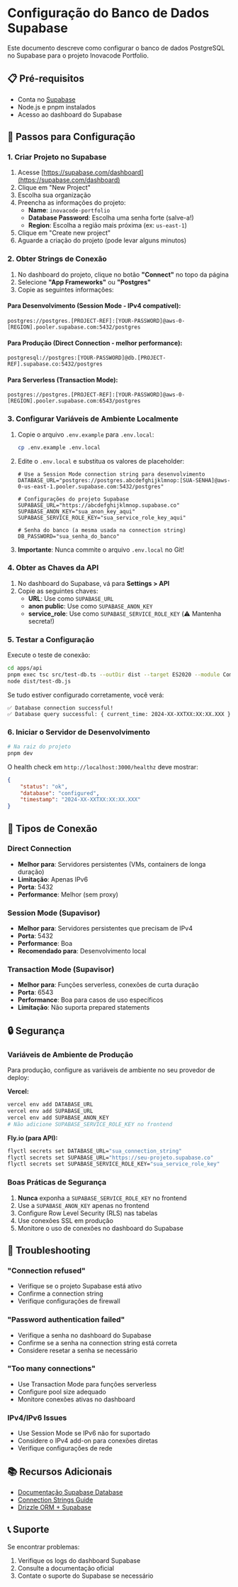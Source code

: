 # Configuração do Banco de Dados Supabase

Este documento descreve como configurar o banco de dados PostgreSQL no Supabase para o projeto Inovacode Portfolio.

## 📋 Pré-requisitos

- Conta no [Supabase](https://supabase.com/)
- Node.js e pnpm instalados
- Acesso ao dashboard do Supabase

## 🚀 Passos para Configuração

### 1. Criar Projeto no Supabase

1. Acesse [https://supabase.com/dashboard](https://supabase.com/dashboard)
2. Clique em "New Project"
3. Escolha sua organização
4. Preencha as informações do projeto:
    - **Name**: `inovacode-portfolio`
    - **Database Password**: Escolha uma senha forte (salve-a!)
    - **Region**: Escolha a região mais próxima (ex: `us-east-1`)
5. Clique em "Create new project"
6. Aguarde a criação do projeto (pode levar alguns minutos)

### 2. Obter Strings de Conexão

1. No dashboard do projeto, clique no botão **"Connect"** no topo da página
2. Selecione **"App Frameworks"** ou **"Postgres"**
3. Copie as seguintes informações:

#### Para Desenvolvimento (Session Mode - IPv4 compatível):

```
postgres://postgres.[PROJECT-REF]:[YOUR-PASSWORD]@aws-0-[REGION].pooler.supabase.com:5432/postgres
```

#### Para Produção (Direct Connection - melhor performance):

```
postgresql://postgres:[YOUR-PASSWORD]@db.[PROJECT-REF].supabase.co:5432/postgres
```

#### Para Serverless (Transaction Mode):

```
postgres://postgres.[PROJECT-REF]:[YOUR-PASSWORD]@aws-0-[REGION].pooler.supabase.com:6543/postgres
```

### 3. Configurar Variáveis de Ambiente Localmente

1. Copie o arquivo `.env.example` para `.env.local`:

    ```bash
    cp .env.example .env.local
    ```

2. Edite o `.env.local` e substitua os valores de placeholder:

    ```env
    # Use a Session Mode connection string para desenvolvimento
    DATABASE_URL="postgres://postgres.abcdefghijklmnop:[SUA-SENHA]@aws-0-us-east-1.pooler.supabase.com:5432/postgres"

    # Configurações do projeto Supabase
    SUPABASE_URL="https://abcdefghijklmnop.supabase.co"
    SUPABASE_ANON_KEY="sua_anon_key_aqui"
    SUPABASE_SERVICE_ROLE_KEY="sua_service_role_key_aqui"

    # Senha do banco (a mesma usada na connection string)
    DB_PASSWORD="sua_senha_do_banco"
    ```

3. **Importante**: Nunca commite o arquivo `.env.local` no Git!

### 4. Obter as Chaves da API

1. No dashboard do Supabase, vá para **Settings > API**
2. Copie as seguintes chaves:
    - **URL**: Use como `SUPABASE_URL`
    - **anon public**: Use como `SUPABASE_ANON_KEY`
    - **service_role**: Use como `SUPABASE_SERVICE_ROLE_KEY` (⚠️ Mantenha secreta!)

### 5. Testar a Configuração

Execute o teste de conexão:

```bash
cd apps/api
pnpm exec tsc src/test-db.ts --outDir dist --target ES2020 --module CommonJS --esModuleInterop
node dist/test-db.js
```

Se tudo estiver configurado corretamente, você verá:

```
✅ Database connection successful!
✅ Database query successful: { current_time: 2024-XX-XXTXX:XX:XX.XXX }
```

### 6. Iniciar o Servidor de Desenvolvimento

```bash
# Na raiz do projeto
pnpm dev
```

O health check em `http://localhost:3000/healthz` deve mostrar:

```json
{
    "status": "ok",
    "database": "configured",
    "timestamp": "2024-XX-XXTXX:XX:XX.XXX"
}
```

## 🔧 Tipos de Conexão

### Direct Connection

- **Melhor para**: Servidores persistentes (VMs, containers de longa duração)
- **Limitação**: Apenas IPv6
- **Porta**: 5432
- **Performance**: Melhor (sem proxy)

### Session Mode (Supavisor)

- **Melhor para**: Servidores persistentes que precisam de IPv4
- **Porta**: 5432
- **Performance**: Boa
- **Recomendado para**: Desenvolvimento local

### Transaction Mode (Supavisor)

- **Melhor para**: Funções serverless, conexões de curta duração
- **Porta**: 6543
- **Performance**: Boa para casos de uso específicos
- **Limitação**: Não suporta prepared statements

## 🔒 Segurança

### Variáveis de Ambiente de Produção

Para produção, configure as variáveis de ambiente no seu provedor de deploy:

**Vercel:**

```bash
vercel env add DATABASE_URL
vercel env add SUPABASE_URL
vercel env add SUPABASE_ANON_KEY
# Não adicione SUPABASE_SERVICE_ROLE_KEY no frontend
```

**Fly.io (para API):**

```bash
flyctl secrets set DATABASE_URL="sua_connection_string"
flyctl secrets set SUPABASE_URL="https://seu-projeto.supabase.co"
flyctl secrets set SUPABASE_SERVICE_ROLE_KEY="sua_service_role_key"
```

### Boas Práticas de Segurança

1. **Nunca** exponha a `SUPABASE_SERVICE_ROLE_KEY` no frontend
2. Use a `SUPABASE_ANON_KEY` apenas no frontend
3. Configure Row Level Security (RLS) nas tabelas
4. Use conexões SSL em produção
5. Monitore o uso de conexões no dashboard do Supabase

## 🐛 Troubleshooting

### "Connection refused"

- Verifique se o projeto Supabase está ativo
- Confirme a connection string
- Verifique configurações de firewall

### "Password authentication failed"

- Verifique a senha no dashboard do Supabase
- Confirme se a senha na connection string está correta
- Considere resetar a senha se necessário

### "Too many connections"

- Use Transaction Mode para funções serverless
- Configure pool size adequado
- Monitore conexões ativas no dashboard

### IPv4/IPv6 Issues

- Use Session Mode se IPv6 não for suportado
- Considere o IPv4 add-on para conexões diretas
- Verifique configurações de rede

## 📚 Recursos Adicionais

- [Documentação Supabase Database](https://supabase.com/docs/guides/database)
- [Connection Strings Guide](https://supabase.com/docs/guides/database/connecting-to-postgres)
- [Drizzle ORM + Supabase](https://supabase.com/docs/guides/database/drizzle)

## 📞 Suporte

Se encontrar problemas:

1. Verifique os logs do dashboard Supabase
2. Consulte a documentação oficial
3. Contate o suporte do Supabase se necessário
